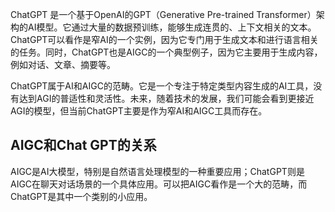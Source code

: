 ChatGPT 是一个基于OpenAI的GPT（Generative Pre-trained Transformer）架构的AI模型。它通过大量的数据预训练，能够生成连贯的、上下文相关的文本。ChatGPT可以看作是窄AI的一个实例，因为它专门用于生成文本和进行语言相关的任务。同时，ChatGPT也是AIGC的一个典型例子，因为它主要用于生成内容，例如对话、文章、摘要等。


ChatGPT属于AI和AIGC的范畴。它是一个专注于特定类型内容生成的AI工具，没有达到AGI的普适性和灵活性。未来，随着技术的发展，我们可能会看到更接近AGI的模型，但当前ChatGPT主要是作为窄AI和AIGC工具而存在。

## AIGC和Chat GPT的关系
AIGC是AI大模型，特别是自然语言处理模型的一种重要应用；ChatGPT则是AIGC在聊天对话场景的一个具体应用。可以把AIGC看作是一个大的范畴，而ChatGPT是其中一个类别的小应用。
